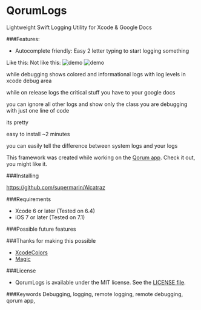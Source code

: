 # QorumLogs
Lightweight Swift Logging Utility for Xcode & Google Docs

###Features:

- Autocomplete friendly: Easy 2 letter typing to start logging something

Like this:                                      Not like this:
![demo](http://i.imgur.com/XEqB5Tg.gif)    ![demo](http://i.imgur.com/8x5T0mx.gif)



while debugging shows colored and informational logs with log levels in xcode debug area

while on release logs the critical stuff you have to your google docs

you can ignore all other logs and show only the class you are debugging with just one line of code

its pretty

easy to install ~2 minutes

you can easily tell the difference between system logs and your logs

This framework was created while working on the [Qorum app](http://www.joinqorum.com/). Check it out, you might like it.

###Installing

https://github.com/supermarin/Alcatraz


###Requirements

- Xcode 6 or later (Tested on 6.4)
- iOS 7 or later (Tested on 7.1)

###Possible future features


###Thanks for making this possible
- [XcodeColors](https://github.com/robbiehanson/XcodeColors)
- [Magic](https://github.com/ArtSabintsev/Magic)


###License
- QorumLogs is available under the MIT license. See the [LICENSE file](https://github.com/goktugyil/QorumLogs/blob/master/LICENSE).

###Keywords
Debugging, logging, remote logging, remote debugging, qorum app,  



